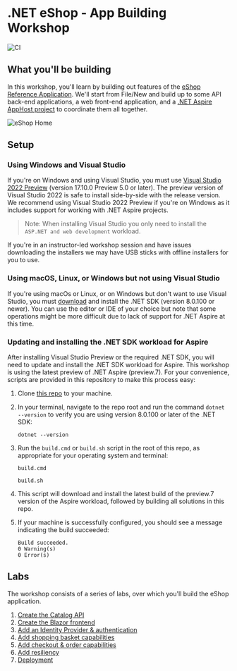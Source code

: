 # .NET eShop - App Building Workshop

![CI](https://github.com/dotnet-presentations/eshop-app-workshop/actions/workflows/ci.yml/badge.svg)

## What you'll be building

In this workshop, you'll learn by building out features of the [eShop Reference Application](https://github.com/dotnet/eshop). We'll start from File/New and build up to some API back-end applications, a web front-end application, and a [.NET Aspire](https://learn.microsoft.com/dotnet/aspire/get-started/aspire-overview) [AppHost project](https://learn.microsoft.com/dotnet/aspire/fundamentals/app-host-overview#app-host-project) to coordinate them all together.

![eShop Home](./assets/eshop-home-screenshot.png)

## Setup

### Using Windows and Visual Studio

If you're on Windows and using Visual Studio, you must use [Visual Studio 2022 Preview](https://visualstudio.com/preview) (version 17.10.0 Preview 5.0 or later). The preview version of Visual Studio 2022 is safe to install side-by-side with the release version. We recommend using Visual Studio 2022 Preview if you're on Windows as it includes support for working with .NET Aspire projects.

> Note: When installing Visual Studio you only need to install the `ASP.NET and web development` workload.

If you're in an instructor-led workshop session and have issues downloading the installers we may have USB sticks with offline installers for you to use.

### Using macOS, Linux, or Windows but not using Visual Studio

If you're using macOs or Linux, or on Windows but don't want to use Visual Studio, you must [download](https://www.microsoft.com/net/download) and install the .NET SDK (version 8.0.100 or newer). You can use the editor or IDE of your choice but note that some operations might be more difficult due to lack of support for .NET Aspire at this time.

### Updating and installing the .NET SDK workload for Aspire

After installing Visual Studio Preview or the required .NET SDK, you will need to update and install the .NET SDK workload for Aspire. This workshop is using the latest preview of .NET Aspire (preview.7). For your convenience, scripts are provided in this repository to make this process easy:

1. Clone [this repo](https://github.com/dotnet-presentations/eshop-app-workshop) to your machine.
1. In your terminal, navigate to the repo root and run the command `dotnet --version` to verify you are using version 8.0.100 or later of the .NET SDK:

    ```shell
    dotnet --version
    ```

1. Run the `build.cmd` or `build.sh` script in the root of this repo, as appropriate for your operating system and terminal:

    ```shell
    build.cmd
    ```

    ```shell
    build.sh
    ```

1. This script will download and install the latest build of the preview.7 version of the Aspire workload, followed by building all solutions in this repo.
1. If your machine is successfully configured, you should see a message indicating the build succeeded:

    ```shell
    Build succeeded.
    0 Warning(s)
    0 Error(s)
    ```

## Labs

The workshop consists of a series of labs, over which you'll build the eShop application.

1. [Create the Catalog API](./labs/1-Create-Catalog-API/)
2. [Create the Blazor frontend](./labs/2-Create-Blazor-Frontend/)
3. [Add an Identity Provider & authentication](./labs/3-Add-Identity/)
4. [Add shopping basket capabilities](./labs/4-Add-Shopping-Basket/)
5. [Add checkout & order capabilities](./labs/5-Add-Checkout/)
6. [Add resiliency](./labs/6-Add-Resiliency/)
7. [Deployment](./labs/7-Deployment/)
